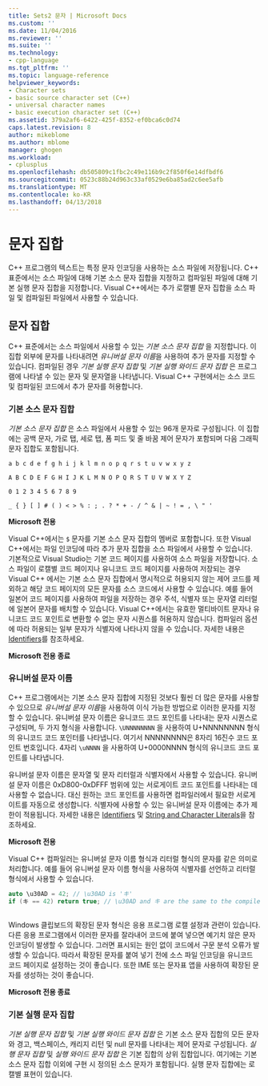 ```yaml
---
title: Sets2 문자 | Microsoft Docs
ms.custom: ''
ms.date: 11/04/2016
ms.reviewer: ''
ms.suite: ''
ms.technology:
- cpp-language
ms.tgt_pltfrm: ''
ms.topic: language-reference
helpviewer_keywords:
- Character sets
- basic source character set (C++)
- universal character names
- basic execution character set (C++)
ms.assetid: 379a2af6-6422-425f-8352-ef0bca6c0d74
caps.latest.revision: 8
author: mikeblome
ms.author: mblome
manager: ghogen
ms.workload:
- cplusplus
ms.openlocfilehash: db505809c1fbc2c49e116b9c2f850f6e14dfbdf6
ms.sourcegitcommit: 0523c88b24d963c33af0529e6ba85ad2c6ee5afb
ms.translationtype: MT
ms.contentlocale: ko-KR
ms.lasthandoff: 04/13/2018
---
```

# <a name="character-sets"></a>문자 집합
C++ 프로그램의 텍스트는 특정 문자 인코딩을 사용하는 소스 파일에 저장됩니다. C++ 표준에서는 소스 파일에 대해 기본 소스 문자 집합을 지정하고 컴파일된 파일에 대해 기본 실행 문자 집합을 지정합니다. Visual C++에서는 추가 로캘별 문자 집합을 소스 파일 및 컴파일된 파일에서 사용할 수 있습니다.  
  
## <a name="character-sets"></a>문자 집합  
 C++ 표준에서는 소스 파일에서 사용할 수 있는 *기본 소스 문자 집합* 을 지정합니다. 이 집합 외부에 문자를 나타내려면 *유니버설 문자 이름*을 사용하여 추가 문자를 지정할 수 있습니다. 컴파일된 경우 *기본 실행 문자 집합* 및 *기본 실행 와이드 문자 집합* 은 프로그램에 나타낼 수 있는 문자 및 문자열을 나타냅니다. Visual C++ 구현에서는 소스 코드 및 컴파일된 코드에서 추가 문자를 허용합니다.  
  
### <a name="basic-source-character-set"></a>기본 소스 문자 집합  
 *기본 소스 문자 집합* 은 소스 파일에서 사용할 수 있는 96개 문자로 구성됩니다. 이 집합에는 공백 문자, 가로 탭, 세로 탭, 폼 피드 및 줄 바꿈 제어 문자가 포함되며 다음 그래픽 문자 집합도 포함됩니다.  
  
 `a b c d e f g h i j k l m n o p q r s t u v w x y z`  
  
 `A B C D E F G H I J K L M N O P Q R S T U V W X Y Z`  
  
 `0 1 2 3 4 5 6 7 8 9`  
  
 `_ { } [ ] # ( ) < > % : ; . ? * + - / ^ & | ~ ! = , \ " '`  
  
 **Microsoft 전용**  
  
 Visual C++에서는 `$` 문자를 기본 소스 문자 집합의 멤버로 포함합니다. 또한 Visual C++에서는 파일 인코딩에 따라 추가 문자 집합을 소스 파일에서 사용할 수 있습니다. 기본적으로 Visual Studio는 기본 코드 페이지를 사용하여 소스 파일을 저장합니다. 소스 파일이 로캘별 코드 페이지나 유니코드 코드 페이지를 사용하여 저장되는 경우 Visual C++ 에서는 기본 소스 문자 집합에서 명시적으로 허용되지 않는 제어 코드를 제외하고 해당 코드 페이지의 모든 문자를 소스 코드에서 사용할 수 있습니다. 예를 들어 일본어 코드 페이지를 사용하여 파일을 저장하는 경우 주석, 식별자 또는 문자열 리터럴에 일본어 문자를 배치할 수 있습니다. Visual C++에서는 유효한 멀티바이트 문자나 유니코드 코드 포인트로 변환할 수 없는 문자 시퀀스를 허용하지 않습니다. 컴파일러 옵션에 따라 허용되는 일부 문자가 식별자에 나타나지 않을 수 있습니다. 자세한 내용은 [Identifiers](../cpp/identifiers-cpp.md)를 참조하세요.  
  
 **Microsoft 전용 종료**  
  
### <a name="universal-character-names"></a>유니버설 문자 이름  
 C++ 프로그램에서는 기본 소스 문자 집합에 지정된 것보다 훨씬 더 많은 문자를 사용할 수 있으므로 *유니버설 문자 이름*을 사용하여 이식 가능한 방법으로 이러한 문자를 지정할 수 있습니다. 유니버설 문자 이름은 유니코드 코드 포인트를 나타내는 문자 시퀀스로 구성되며,  두 가지 형식을 사용합니다. `\UNNNNNNNN` 을 사용하여 U+NNNNNNNN 형식의 유니코드 코드 포인터를 나타냅니다. 여기서 NNNNNNNN은 8자리 16진수 코드 포인트 번호입니다. 4자리 `\uNNNN` 을 사용하여 U+0000NNNN 형식의 유니코드 코드 포인트를 나타냅니다.  
  
 유니버설 문자 이름은 문자열 및 문자 리터럴과 식별자에서 사용할 수 있습니다. 유니버설 문자 이름은 0xD800-0xDFFF 범위에 있는 서로게이트 코드 포인트를 나타내는 데 사용할 수 없습니다. 대신 원하는 코드 포인트를 사용하면 컴파일러에서 필요한 서로게이트를 자동으로 생성합니다. 식별자에 사용할 수 있는 유니버설 문자 이름에는 추가 제한이 적용됩니다. 자세한 내용은 [Identifiers](../cpp/identifiers-cpp.md) 및 [String and Character Literals](../cpp/string-and-character-literals-cpp.md)을 참조하세요.  
  
 **Microsoft 전용**  
  
 Visual C++ 컴파일러는 유니버설 문자 이름 형식과 리터럴 형식의 문자를 같은 의미로 처리합니다. 예를 들어 유니버설 문자 이름 형식을 사용하여 식별자를 선언하고 리터럴 형식에서 사용할 수 있습니다.  
  
```cpp  
auto \u30AD = 42; // \u30AD is 'キ'  
if (キ == 42) return true; // \u30AD and キ are the same to the compiler  
  
```  
  
 Windows 클립보드의 확장된 문자 형식은 응용 프로그램 로캘 설정과 관련이 있습니다. 다른 응용 프로그램에서 이러한 문자를 잘라내어 코드에 붙여 넣으면 예기치 않은 문자 인코딩이 발생할 수 있습니다. 그러면 표시되는 원인 없이 코드에서 구문 분석 오류가 발생할 수 있습니다. 따라서 확장된 문자를 붙여 넣기 전에 소스 파일 인코딩을 유니코드 코드 페이지로 설정하는 것이 좋습니다. 또한 IME 또는 문자표 앱을 사용하여 확장된 문자를 생성하는 것이 좋습니다.  
  
 **Microsoft 전용 종료**  
  
### <a name="basic-execution-character-set"></a>기본 실행 문자 집합  
 *기본 실행 문자 집합* 및 *기본 실행 와이드 문자 집합* 은 기본 소스 문자 집합의 모든 문자와 경고, 백스페이스, 캐리지 리턴 및 null 문자를 나타내는 제어 문자로 구성됩니다.   *실행 문자 집합* 및 *실행 와이드 문자 집합* 은 기본 집합의 상위 집합입니다. 여기에는 기본 소스 문자 집합 이외에 구현 시 정의된 소스 문자가 포함됩니다. 실행 문자 집합에는 로캘별 표현이 있습니다.